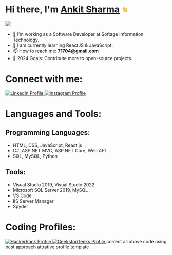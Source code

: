 <h1> Hi there, I'm <a href="https://www.linkedin.com/in/ankit-sharma-06427b1a1" target="_blank">Ankit Sharma</a> 
    <img src="https://raw.githubusercontent.com/ABSphreak/ABSphreak/master/gifs/Hi.gif" width="4%"></h1>

<a target="_blank" rel="noopener noreferrer nofollow" href="https://camo.githubusercontent.com/5345b2854593049615eb11092b44d088a23da7816e05f830efcc35eeadf5efb5/68747470733a2f2f6b6f6d617265762e636f6d2f67687076632f3f757365726e616d653d73687562682d313531"><img src="https://camo.githubusercontent.com/5345b2854593049615eb11092b44d088a23da7816e05f830efcc35eeadf5efb5/68747470733a2f2f6b6f6d617265762e636f6d2f67687076632f3f757365726e616d653d73687562682d313531" data-canonical-src="https://komarev.com/ghpvc/?username=shubh-151" style="max-width: 100%;"></a>
<ul>
    <li>🌱 I’m working as a Software Developer at Softage Information Technology.</li>
    <li>💬 I am currently learning ReactJS & JavaScript.</li>
    <li>📫 How to reach me: <strong>71704@gmail.com</strong></li>
    <li>🥅 2024 Goals: Contribute more to open-source projects.</li>
</ul>

<h1>Connect with me:</h1>
<a href="https://www.linkedin.com/in/ankit-sharma-06427b1a1/" target="_blank">
    <img src="https://media.licdn.com/dms/image/C510BAQEzckjsySdXVw/company-logo_100_100/0?e=2159024400&v=beta&t=L0i_bLOuW3liVxqMGWTTLFcfA7g9j8VAWtg88UfR2b8" width="40" alt="LinkedIn Profile" />
</a>
<a href="https://www.instagram.com/ankit_sharma_4318/" target="_blank">
    <img src="https://store-images.s-microsoft.com/image/apps.58521.13510798887167234.713cc0e4-e4a7-4f7c-8cde-9c6a53872b1d.539a5fdf-76a3-486f-bb0f-d2dce82923cc?mode=scale&q=90&h=200&w=200&background=%230078D7" width="40" alt="Instagram Profile" />
</a>

<h1>Languages and Tools:</h1>

<h2>Programming Languages:</h2>
<ul>
    <li>HTML, CSS, JavaScript, React.js</li>
    <li>C#, ASP.NET MVC, ASP.NET Core, Web API</li>
    <li>SQL, MySQL, Python</li>    
</ul>

<h2>Tools:</h2>
<ul>
    <li>Visual Studio 2019, Visual Studio 2022</li>
    <li>Microsoft SQL Server 2019, MySQL</li>
    <li>VS Code</li> 
    <li>IIS Server Manager</li>
    <li>Spyder</li>    
</ul>

<h1>Coding Profiles:</h1>
<a href="https://www.hackerrank.com/as71704" target="_blank">
    <img src="https://info.hackerrank.com/rs/487-WAY-049/images/Podcast-ChannelCover-Final.jpg" width="40" alt="HackerRank Profile" />
</a>
<a href="https://auth.geeksforgeeks.org/edit-profile.php" target="_blank">
    <img src="https://media.geeksforgeeks.org/wp-content/cdn-uploads/20190710102234/download3.png" width="40" alt="GeeksforGeeks Profile">
</a>correct all above code using best approach attrative profile template
